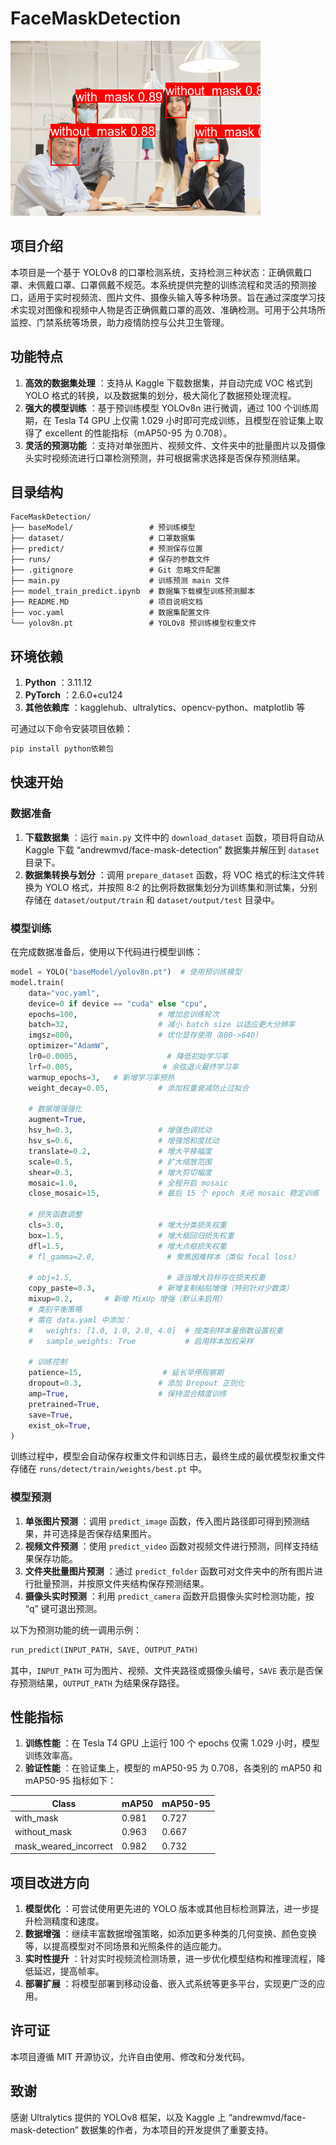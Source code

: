# FaceMaskDetection


![演示预测效果](predict/maksssksksss96.png)
## 项目介绍

本项目是一个基于 YOLOv8 的口罩检测系统，支持检测三种状态：正确佩戴口罩、未佩戴口罩、口罩佩戴不规范。本系统提供完整的训练流程和灵活的预测接口，适用于实时视频流、图片文件、摄像头输入等多种场景。旨在通过深度学习技术实现对图像和视频中人物是否正确佩戴口罩的高效、准确检测。可用于公共场所监控、门禁系统等场景，助力疫情防控与公共卫生管理。
## 功能特点

  1. **高效的数据集处理** ：支持从 Kaggle 下载数据集，并自动完成 VOC 格式到 YOLO 格式的转换，以及数据集的划分，极大简化了数据预处理流程。
  2. **强大的模型训练** ：基于预训练模型 YOLOv8n 进行微调，通过 100 个训练周期，在 Tesla T4 GPU 上仅需 1.029 小时即可完成训练，且模型在验证集上取得了 excellent 的性能指标（mAP50-95 为 0.708）。
  3. **灵活的预测功能** ：支持对单张图片、视频文件、文件夹中的批量图片以及摄像头实时视频流进行口罩检测预测，并可根据需求选择是否保存预测结果。

## 目录结构

```
FaceMaskDetection/
├── baseModel/                 # 预训练模型
├── dataset/                   # 口罩数据集
├── predict/                   # 预测保存位置
├── runs/                      # 保存的参数文件
├── .gitignore                 # Git 忽略文件配置
├── main.py                    # 训练预测 main 文件
├── model_train_predict.ipynb  # 数据集下载模型训练预测脚本
├── README.MD                  # 项目说明文档
├── voc.yaml                   # 数据集配置文件
└── yolov8n.pt                 # YOLOv8 预训练模型权重文件
```

## 环境依赖

  1. **Python** ：3.11.12
  2. **PyTorch** ：2.6.0+cu124
  3. **其他依赖库** ：kagglehub、ultralytics、opencv-python、matplotlib 等

可通过以下命令安装项目依赖：

```bash
pip install python依赖包
```

## 快速开始

### 数据准备

  1. **下载数据集** ：运行 `main.py` 文件中的 `download_dataset` 函数，项目将自动从 Kaggle 下载 “andrewmvd/face-mask-detection” 数据集并解压到 `dataset` 目录下。
  2. **数据集转换与划分** ：调用 `prepare_dataset` 函数，将 VOC 格式的标注文件转换为 YOLO 格式，并按照 8:2 的比例将数据集划分为训练集和测试集，分别存储在 `dataset/output/train` 和 `dataset/output/test` 目录中。

### 模型训练

在完成数据准备后，使用以下代码进行模型训练：

```python
model = YOLO("baseModel/yolov8n.pt")  # 使用预训练模型
model.train(
    data="voc.yaml",
    device=0 if device == "cuda" else "cpu",
    epochs=100,                  # 增加总训练轮次
    batch=32,                    # 减小 batch size 以适应更大分辨率
    imgsz=800,                   # 优化显存使用（800->640）
    optimizer="AdamW",
    lr0=0.0005,                    # 降低初始学习率
    lrf=0.005,                    # 余弦退火最终学习率
    warmup_epochs=3,   # 新增学习率预热
    weight_decay=0.05,           # 添加权重衰减防止过拟合

    # 数据增强强化
    augment=True,
    hsv_h=0.3,                   # 增强色调扰动
    hsv_s=0.6,                   # 增强饱和度扰动
    translate=0.2,               # 增大平移幅度
    scale=0.5,                   # 扩大缩放范围
    shear=0.3,                   # 增大剪切幅度
    mosaic=1.0,                  # 全程开启 mosaic
    close_mosaic=15,             # 最后 15 个 epoch 关闭 mosaic 稳定训练

    # 损失函数调整
    cls=3.0,                     # 增大分类损失权重
    box=1.5,                     # 增大框回归损失权重
    dfl=1.5,                     # 增大点框损失权重
    # fl_gamma=2.0,                # 聚焦困难样本（类似 focal loss）

    # obj=1.5,                     # 适当增大目标存在损失权重
    copy_paste=0.3,              # 新增复制粘贴增强（特别针对少数类）
    mixup=0.2,       # 新增 MixUp 增强（默认未启用）
    # 类别平衡策略
    # 需在 data.yaml 中添加：
    #   weights: [1.0, 1.0, 2.0, 4.0]  # 按类别样本量倒数设置权重
    #   sample_weights: True           # 启用样本加权采样

    # 训练控制
    patience=15,                  # 延长早停观察期
    dropout=0.3,                 # 添加 Dropout 正则化
    amp=True,                    # 保持混合精度训练
    pretrained=True,
    save=True,
    exist_ok=True,
)
```

训练过程中，模型会自动保存权重文件和训练日志，最终生成的最优模型权重文件存储在 `runs/detect/train/weights/best.pt` 中。

### 模型预测

  1. **单张图片预测** ：调用 `predict_image` 函数，传入图片路径即可得到预测结果，并可选择是否保存结果图片。
  2. **视频文件预测** ：使用 `predict_video` 函数对视频文件进行预测，同样支持结果保存功能。
  3. **文件夹批量图片预测** ：通过 `predict_folder` 函数可对文件夹中的所有图片进行批量预测，并按原文件夹结构保存预测结果。
  4. **摄像头实时预测** ：利用 `predict_camera` 函数开启摄像头实时检测功能，按 “q” 键可退出预测。

以下为预测功能的统一调用示例：

```python
run_predict(INPUT_PATH, SAVE, OUTPUT_PATH)
```

其中，`INPUT_PATH` 可为图片、视频、文件夹路径或摄像头编号，`SAVE` 表示是否保存预测结果，`OUTPUT_PATH` 为结果保存路径。

## 性能指标

  1. **训练性能** ：在 Tesla T4 GPU 上运行 100 个 epochs 仅需 1.029 小时，模型训练效率高。
  2. **验证性能** ：在验证集上，模型的 mAP50-95 为 0.708，各类别的 mAP50 和 mAP50-95 指标如下：

| Class              | mAP50  | mAP50-95 |
|--------------------|--------|----------|
| with_mask          | 0.981  | 0.727    |
| without_mask       | 0.963  | 0.667    |
| mask_weared_incorrect | 0.982  | 0.732    |

## 项目改进方向

  1. **模型优化** ：可尝试使用更先进的 YOLO 版本或其他目标检测算法，进一步提升检测精度和速度。
  2. **数据增强** ：继续丰富数据增强策略，如添加更多种类的几何变换、颜色变换等，以提高模型对不同场景和光照条件的适应能力。
  3. **实时性提升** ：针对实时视频流检测场景，进一步优化模型结构和推理流程，降低延迟，提高帧率。
  4. **部署扩展** ：将模型部署到移动设备、嵌入式系统等更多平台，实现更广泛的应用。

## 许可证

本项目遵循 MIT 开源协议，允许自由使用、修改和分发代码。

## 致谢

感谢 Ultralytics 提供的 YOLOv8 框架，以及 Kaggle 上 “andrewmvd/face-mask-detection” 数据集的作者，为本项目的开发提供了重要支持。
